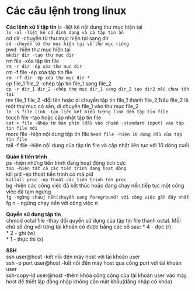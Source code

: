 # Các câu lệnh trong linux  
**Các lệnh xử lí tập tin**
    ls -liệt kê nội dung thư mục hiện tại  
    `ls -al -liệt kê có định dạng và cả tập tin ẩn`  
    cd dir -chuyển từ thư mục hiện tại sang dir  
    `cd -chuyển từ thư mục hiện tại về thư mục riêng`  
    pwd -hiện thư mục hiện tại  
    `mkdir dir -tạo thư mục dir`  
    rm file -xóa tập tin file  
    `rm -r dir -ép xóa thư mục dir`  
    rm -f file -ép xóa tập tin file  
    `rm -rf dir -ép xóa thư mục dir *`  
    cp file_1 file_2 -chép tập tin file_1 sang file_2    
    `cp -r dir_1 dir_2 -chép thư mục dir_1 sang dir_2 tạo dir2 nếu chưa tồn tại`  
    mv file_1 file_2 -đổi tên hoặc di chuyển tập tin file_1 thành file_2;Nếu file_2 là một thư mục có sẵn, di chuyển file_1 vào thư mục file_2  
    `ln -s file link -tạo liên kết biểu tượng link đến tập tin file`  
    touch file -tạo hoặc cập nhật tập tin file  
    `cat > file -Nhập từ bàn phím (đầu vào chuẩn -standard input) vào tập tin file mới`  
    more file -hiện nội dung tập tin file
    `head file -hiện 10 dòng đầu của tập tin file`  
    tail -f file -hiện nội dung của tập tin file và cập nhật liên tục với 10 dòng cuối  
 
**Quản lí tiến trình**  
    ps -hiện những tiến trình đang hoạt động tích cực  
    `top -hiện tất cả các tiến trình đang hoạt đông`  
    kill pid -ép thoát tiến trình có mã pid  
    `killall proc -ép thoát các tiến trình tên proc`  
    bg -hiện các công việc đã kết thúc hoặc đang chạy nền,tiếp tục một công viêc đã tạm ngừng  
    `fg -ngừng chauj nền(chuyển sang foreground) với công việc gần đây nhất`  
    fg n - ngừng chạy nền với công việc n  
    
**Quyền sử dụng tập tin**  
    chmod octal file -thay đổi quyền sử dụng của tập tin file thành octal. Mỗi chữ số ứng với từng tài khoản có được bằng các số sau:
    * 4 - đọc (r)  
    * 2 - ghi (w)  
    * 1 - thực thi (x)  
    
**SSH**  
    ssh user@host -kết nối đến máy host với tài khoản user  
    ssh -p port user@host -kết nối đến máy host qua cổng port với tài khoản user  
    ssh-copy-id user@host -thêm khóa công cộng của tài khoản user vào máy host để thiết lập đăng nhập không cần mật khẩu(đăng nhập có khóa)  
    